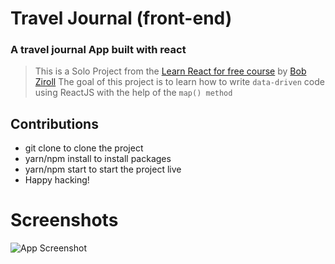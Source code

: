 # Travel Journal (front-end)

### A travel journal App built with react

> This is a Solo Project from the [Learn React for free course](https://scrimba.com/learn/learnreact) by [Bob Ziroll](https://twitter.com/bobziroll)
> The goal of this project is to learn how to write `data-driven` code using ReactJS with the help of the `map() method`

## Contributions

- git clone to clone the project
- yarn/npm install to install packages
- yarn/npm start to start the project live
- Happy hacking!

# Screenshots

![App Screenshot](/images/journalscreen.png)
